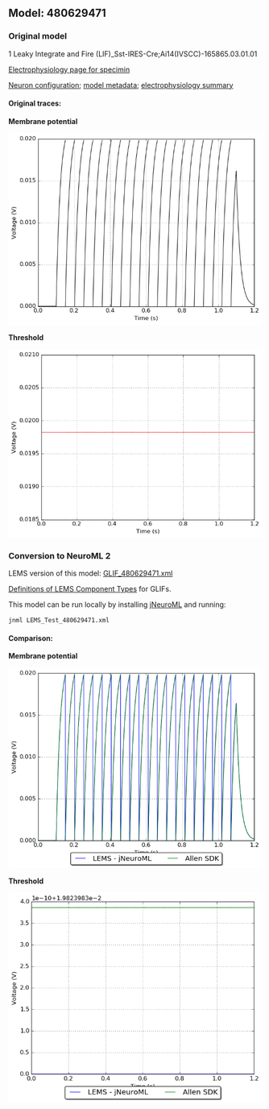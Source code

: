 
## Model: 480629471

### Original model

1 Leaky Integrate and Fire (LIF)_Sst-IRES-Cre;Ai14(IVSCC)-165865.03.01.01

[Electrophysiology page for specimin](http://celltypes.brain-map.org/mouse/experiment/electrophysiology/464198958)

[Neuron configuration](neuron_config.json); [model metadata](model_metadata.json); [electrophysiology summary](ephys_sweeps.json)

#### Original traces:

**Membrane potential**

![Original](MembranePotential_50pA.png)

**Threshold**

![Threshold](Threshold_50pA.png)

### Conversion to NeuroML 2

LEMS version of this model: [GLIF_480629471.xml](GLIF_480629471.xml)

[Definitions of LEMS Component Types](../GLIFs.xml) for GLIFs.

This model can be run locally by installing [jNeuroML](https://github.com/NeuroML/jNeuroML) and running:

    jnml LEMS_Test_480629471.xml

#### Comparison:

**Membrane potential**

![Comparison](Comparison_50pA.png)

**Threshold**

![Comparison](Comparison_Threshold_50pA.png)
